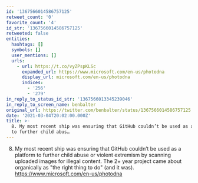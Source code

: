 ```yaml
---
id: '1367566014586757125'
retweet_count: '0'
favorite_count: '4'
id_str: '1367566014586757125'
retweeted: false
entities:
  hashtags: []
  symbols: []
  user_mentions: []
  urls:
    - url: https://t.co/vyZPspKLSc
      expanded_url: https://www.microsoft.com/en-us/photodna
      display_url: microsoft.com/en-us/photodna
      indices:
        - '256'
        - '279'
in_reply_to_status_id_str: '1367566013345239046'
in_reply_to_screen_name: benbalter
original_url: https://twitter.com/benbalter/status/1367566014586757125
date: '2021-03-04T20:02:00.000Z'
title: >-
  8. My most recent ship was ensuring that GitHub couldn’t be used as a platform
  to further child abus…
---
```


8. My most recent ship was ensuring that GitHub couldn’t be used as a platform to further child abuse or violent extremism by scanning uploaded images for illegal content. The 2+ year project came about organically as "the right thing to do" (and it was). https://www.microsoft.com/en-us/photodna